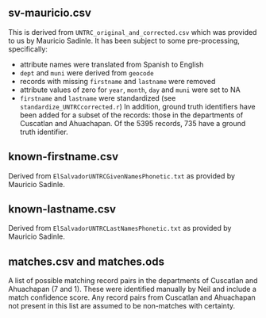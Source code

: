 
sv-mauricio.csv
---------------
This is derived from `UNTRC_original_and_corrected.csv` which was provided to 
us by Mauricio Sadinle. It has been subject to some pre-processing, 
specifically:
* attribute names were translated from Spanish to English
* `dept` and `muni` were derived from `geocode`
* records with missing `firstname` and `lastname` were removed
* attribute values of zero for `year`, `month`, `day` and `muni` were set to 
NA
* `firstname` and `lastname` were standardized (see 
`standardize_UNTRCcorrected.r`)
In addition, ground truth identifiers have been added for a subset of the 
records: those in the departments of Cuscatlan and Ahuachapan. Of the 5395 
records, 735 have a ground truth identifier.

known-firstname.csv
--------------------
Derived from `ElSalvadorUNTRCGivenNamesPhonetic.txt` as provided by Mauricio 
Sadinle.


known-lastname.csv
------------------
Derived from `ElSalvadorUNTRCLastNamesPhonetic.txt` as provided by Mauricio 
Sadinle.


matches.csv and matches.ods
---------------------------
A list of possible matching record pairs in the departments of Cuscatlan and 
Ahuachapan (7 and 1). These were identified manually by Neil and include 
a match confidence score. Any record pairs from Cuscatlan and Ahuachapan not 
present in this list are assumed to be non-matches with certainty.
